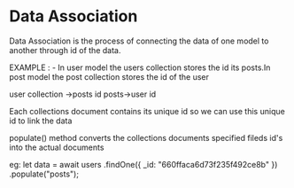 # Data Association

Data Association is the process of connecting the data of one model to another through id of the data.

EXAMPLE : - In user model the users collection stores the id its posts.In post model the post collection stores the id of the user

user collection ->posts id
posts->user id

Each collections document contains its unique id so we can use this unique id to link the data

populate() method converts the collections documents specified fileds id's into the actual documents

eg:
let data = await users
.findOne({ _id: "660ffaca6d73f235f492ce8b" })
.populate("posts");
